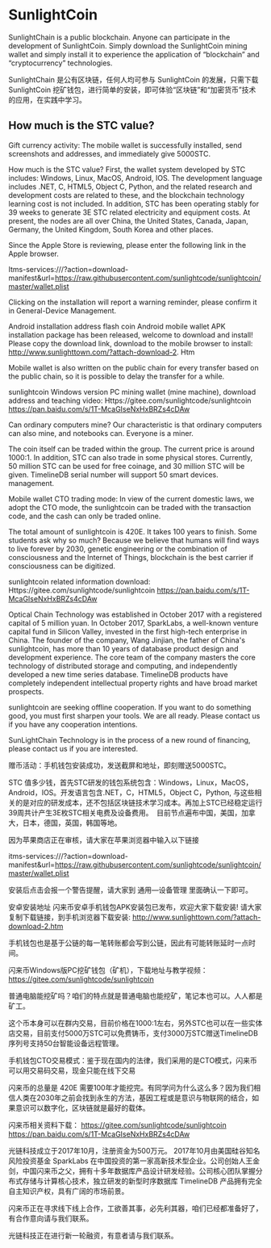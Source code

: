 # SunlightCoin
SunlightChain is a public blockchain. Anyone can participate in the development of SunlightCoin. Simply download the SunlightCoin mining wallet and simply install it to experience the application of “blockchain” and “cryptocurrency” technologies.

SunlightChain 是公有区块链，任何人均可参与 SunlightCoin 的发展，只需下载 SunlightCoin 挖矿钱包，进行简单的安装，即可体验“区块链”和“加密货币”技术的应用，在实践中学习。

## How much is the STC value?
Gift currency activity: The mobile wallet is successfully installed, send screenshots and addresses, and immediately give 5000STC.

How much is the STC value? First, the wallet system developed by STC includes: Windows, Linux, MacOS, Android, IOS. The development language includes .NET, C, HTML5, Object C, Python, and the related research and development costs are related to these, and the blockchain technology learning cost is not included. In addition, STC has been operating stably for 39 weeks to generate 3E STC related electricity and equipment costs.
At present, the nodes are all over China, the United States, Canada, Japan, Germany, the United Kingdom, South Korea and other places.

Since the Apple Store is reviewing, please enter the following link in the Apple browser.

Itms-services:///?action=download-manifest&url=https://raw.githubusercontent.com/sunlightcode/sunlightcoin/master/wallet.plist

Clicking on the installation will report a warning reminder, please confirm it in General-Device Management.

Android installation address flash coin Android mobile wallet APK installation package has been released, welcome to download and install! Please copy the download link, download to the mobile browser to install: http://www.sunlighttown.com/?attach-download-2. Htm

Mobile wallet is also written on the public chain for every transfer based on the public chain, so it is possible to delay the transfer for a while.

sunlightcoin Windows version PC mining wallet (mine machine), download address and teaching video:
Https://gitee.com/sunlightcode/sunlightcoin
https://pan.baidu.com/s/1T-McaGIseNxHxBRZs4cDAw

Can ordinary computers mine? Our characteristic is that ordinary computers can also mine, and notebooks can. Everyone is a miner.

The coin itself can be traded within the group. The current price is around 1000:1. In addition, STC can also trade in some physical stores. Currently, 50 million STC can be used for free coinage, and 30 million STC will be given. TimelineDB serial number will support 50 smart devices. management.

Mobile wallet CTO trading mode: In view of the current domestic laws, we adopt the CTO mode, the sunlightcoin can be traded with the transaction code, and the cash can only be traded online.

The total amount of sunlightcoin is 420E. It takes 100 years to finish. Some students ask why so much? Because we believe that humans will find ways to live forever by 2030, genetic engineering or the combination of consciousness and the Internet of Things, blockchain is the best carrier if consciousness can be digitized.

sunlightcoin related information download:
Https://gitee.com/sunlightcode/sunlightcoin
https://pan.baidu.com/s/1T-McaGIseNxHxBRZs4cDAw

Optical Chain Technology was established in October 2017 with a registered capital of 5 million yuan. In October 2017, SparkLabs, a well-known venture capital fund in Silicon Valley, invested in the first high-tech enterprise in China. The founder of the company, Wang Jinjian, the father of China's sunlightcoin, has more than 10 years of database product design and development experience. The core team of the company masters the core technology of distributed storage and computing, and independently developed a new time series database. TimelineDB products have completely independent intellectual property rights and have broad market prospects.

sunlightcoin are seeking offline cooperation. If you want to do something good, you must first sharpen your tools. We are all ready. Please contact us if you have any cooperation intentions.

SunLightChain Technology is in the process of a new round of financing, please contact us if you are interested.

赠币活动：手机钱包安装成功，发送截屏和地址，即刻赠送5000STC。

STC 值多少钱，首先STC研发的钱包系统包含：Windows，Linux，MacOS，Android，IOS。开发语言包含.NET，C，HTML5，Object C，Python, 与这些相关的是对应的研发成本，还不包括区块链技术学习成本。再加上STC已经稳定运行39周共计产生3E枚STC相关电费及设备费用。
 目前节点遍布中国，美国，加拿大，日本，德国，英国，韩国等地。

因为苹果商店正在审核，请大家在苹果浏览器中输入以下链接

itms-services:///?action=download-manifest&url=https://raw.githubusercontent.com/sunlightcode/sunlightcoin/master/wallet.plist

安装后点击会报一个警告提醒，请大家到 通用—设备管理 里面确认一下即可。

安卓安装地址 闪来币安卓手机钱包APK安装包已发布，欢迎大家下载安装! 请大家复制下载链接，到手机浏览器下载安装: http://www.sunlighttown.com/?attach-download-2.htm

手机钱包也是基于公链的每一笔转账都会写到公链，因此有可能转账延时一点时间。

闪来币Windows版PC挖矿钱包（矿机），下载地址与教学视频：
https://gitee.com/sunlightcode/sunlightcoin

普通电脑能挖矿吗？咱们的特点就是普通电脑也能挖矿，笔记本也可以。人人都是矿工。

这个币本身可以在群内交易，目前价格在1000:1左右，另外STC也可以在一些实体店交易，目前支付5000万STC可以免费铸币，支付3000万STC赠送TimelineDB序列号支持50台智能设备远程管理。

手机钱包CTO交易模式：鉴于现在国内的法律，我们采用的是CTO模式，闪来币可以用交易码交易，现金只能在线下交易

闪来币的总量是 420E 需要100年才能挖完。有同学问为什么这么多？因为我们相信人类在2030年之前会找到永生的方法，基因工程或是意识与物联网的结合，如果意识可以数字化，区块链就是最好的载体。

闪来币相关资料下载：
https://gitee.com/sunlightcode/sunlightcoin
https://pan.baidu.com/s/1T-McaGIseNxHxBRZs4cDAw

光链科技成立于2017年10月，注册资金为500万元。 2017年10月由美国硅谷知名风险投资基金 SparkLabs 在中国投资的第一家高新技术型企业。公司创始人王金剑，中国闪来币之父，拥有十多年数据库产品设计研发经验。公司核心团队掌握分布式存储与计算核心技术，独立研发的新型时序数据库 TimelineDB 产品拥有完全自主知识产权，具有广阔的市场前景。

闪来币正在寻求线下线上合作，工欲善其事，必先利其器，咱们已经都准备好了，有合作意向请与我们联系。

光链科技正在进行新一轮融资，有意者请与我们联系。



